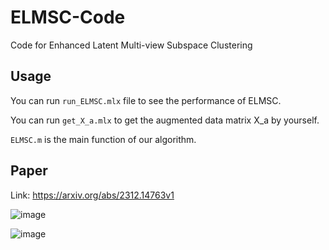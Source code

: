 # ELMSC-Code
Code for Enhanced Latent Multi-view Subspace Clustering

## Usage

You can run `run_ELMSC.mlx` file to see the performance of ELMSC.  

You can run `get_X_a.mlx` to get the augmented data matrix X_a by yourself.  

`ELMSC.m` is the main function of our algorithm.  

## Paper

Link: https://arxiv.org/abs/2312.14763v1

![image](https://github.com/caolei2000/ELMSC-Code/assets/67725898/337cc509-ace2-429f-aded-8244d4c62b16)

![image](https://github.com/caolei2000/ELMSC-Code/assets/67725898/df5b7303-5d0c-4276-85b3-879693a9fa13)



 
